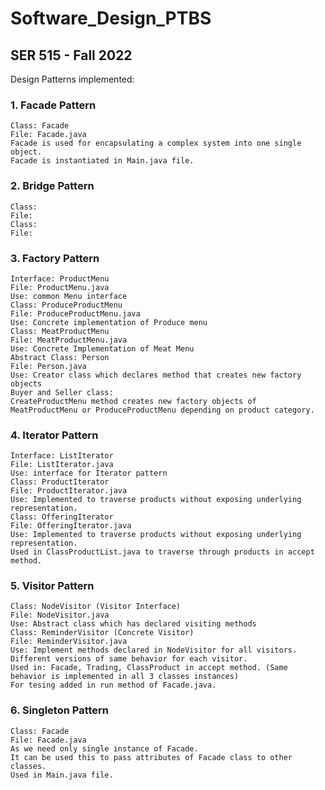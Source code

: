 # Software_Design_PTBS
## SER 515 - Fall 2022
Design Patterns implemented:
### 1. Facade Pattern
    Class: Facade
    File: Facade.java
    Facade is used for encapsulating a complex system into one single object.
    Facade is instantiated in Main.java file.
### 2. Bridge Pattern
    Class: 
    File:
    Class:
    File:
### 3. Factory Pattern
    Interface: ProductMenu
    File: ProductMenu.java
    Use: common Menu interface
    Class: ProduceProductMenu
    File: ProduceProductMenu.java
    Use: Concrete implementation of Produce menu
    Class: MeatProductMenu
    File: MeatProductMenu.java
    Use: Concrete Implementation of Meat Menu
    Abstract Class: Person
    File: Person.java
    Use: Creator class which declares method that creates new factory objects
    Buyer and Seller class: 
    CreateProductMenu method creates new factory objects of MeatProductMenu or ProduceProductMenu depending on product category.
### 4. Iterator Pattern
    Interface: ListIterator
    File: ListIterator.java
    Use: interface for Iterator pattern
    Class: ProductIterator
    File: ProductIterator.java
    Use: Implemented to traverse products without exposing underlying representation.
    Class: OfferingIterator
    File: OfferingIterator.java
    Use: Implemented to traverse products without exposing underlying representation.
    Used in ClassProductList.java to traverse through products in accept method.
### 5. Visitor Pattern
    Class: NodeVisitor (Visitor Interface)
    File: NodeVisitor.java
    Use: Abstract class which has declared visiting methods
    Class: ReminderVisitor (Concrete Visitor)
    File: ReminderVisitor.java
    Use: Implement methods declared in NodeVisitor for all visitors. Different versions of same behavior for each visitor.
    Used in: Facade, Trading, ClassProduct in accept method. (Same behavior is implemented in all 3 classes instances)
    For tesing added in run method of Facade.java.

### 6. Singleton Pattern
    Class: Facade
    File: Facade.java
    As we need only single instance of Facade.
    It can be used this to pass attributes of Facade class to other classes.
    Used in Main.java file.